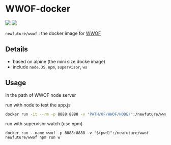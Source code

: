 # WWOF-docker

[![](https://images.microbadger.com/badges/version/newfuture/wwof.svg)](https://hub.docker.com/r/newfuture/wwof/)
![](https://images.microbadger.com/badges/image/newfuture/wwof.svg)

`newfuture/wwof` : the docker image for [WWOF](https://github.com/NewFuture/WWOF)

## Details 
* based on alpine (the mini size docke image)
* include `node.JS`, `npm`, `supervisor`, `ws`

## Usage

in the path of WWOF node server

run with node to test the app.js
```bash
docker run -it --rm -p 8888:8888 -v "PATH/OF/WWOF/NODE/":/newfuture/wwof newfuture/wwof node app.js
```

run with supervisor watch (use npm)
```
docker run --name wwof -p 8888:8888 -v "$(pwd)":/newfuture/wwof newfuture/wwof npm run w
```